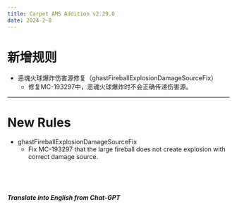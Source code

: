 ```yaml
---
title: Carpet AMS Addition v2.29.0
date: 2024-2-8
---
```

# 新增规则

- 恶魂火球爆炸伤害源修复（ghastFireballExplosionDamageSourceFix）
  - 修复MC-193297中，恶魂火球爆炸时不会正确传递伤害源。



---



# New Rules

- ghastFireballExplosionDamageSourceFix
  - Fix MC-193297 that the large fireball does not create explosion with correct damage source.

&emsp;

&emsp;

***Translate into English from Chat-GPT***

